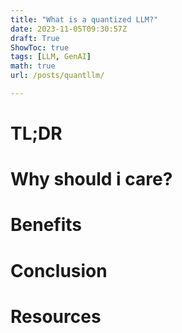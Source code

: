 ```yaml
---
title: "What is a quantized LLM?"
date: 2023-11-05T09:30:57Z
draft: True
ShowToc: true
tags: [LLM, GenAI]
math: true
url: /posts/quantllm/

---
```


# TL;DR

# Why should i care?

# Benefits

# Conclusion

# Resources